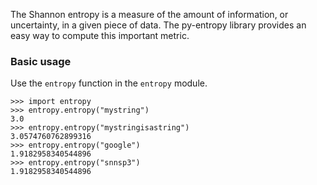 The Shannon entropy is a measure of the amount of information, or uncertainty, in a given piece of data. The py-entropy library provides an easy way to compute this important metric.

### Basic usage ###

Use the `entropy` function in the `entropy` module.

```
>>> import entropy
>>> entropy.entropy("mystring")
3.0
>>> entropy.entropy("mystringisastring")
3.0574760762899316
>>> entropy.entropy("google")
1.9182958340544896
>>> entropy.entropy("snnsp3")
1.9182958340544896
```